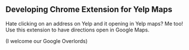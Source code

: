 ## Developing Chrome Extension for Yelp Maps

Hate clicking on an address on Yelp and it opening in Yelp maps? Me too! Use this extension to have directions open in Google Maps.

(I welcome our Google Overlords)